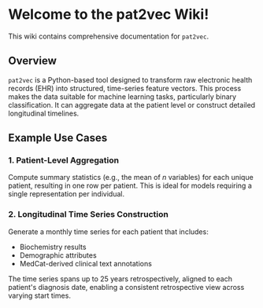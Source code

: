 # Welcome to the pat2vec Wiki!

This wiki contains comprehensive documentation for `pat2vec`.

## Overview

`pat2vec` is a Python-based tool designed to transform raw electronic health records (EHR) into structured, time-series feature vectors. This process makes the data suitable for machine learning tasks, particularly binary classification. It can aggregate data at the patient level or construct detailed longitudinal timelines.

## Example Use Cases

### 1. Patient-Level Aggregation
Compute summary statistics (e.g., the mean of *n* variables) for each unique patient, resulting in one row per patient. This is ideal for models requiring a single representation per individual.

### 2. Longitudinal Time Series Construction
Generate a monthly time series for each patient that includes:

- Biochemistry results
- Demographic attributes
- MedCat-derived clinical text annotations

The time series spans up to 25 years retrospectively, aligned to each patient's diagnosis date, enabling a consistent retrospective view across varying start times.
